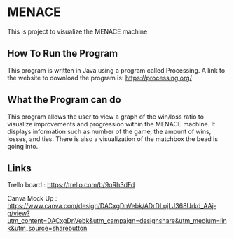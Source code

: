 # MENACE

This is project to visualize the MENACE machine
 ## How To Run the Program
This program is written in Java using a program called Processing. A link to the website to download the program is: https://processing.org/
## What the Program can do
This program allows the user to view a graph of the win/loss ratio to visualize improvements and progression within the MENACE machine. It displays information such as number of the game, the amount of wins, losses, and ties. There is also a visualization of the matchbox the bead is going into.
## Links

Trello board : https://trello.com/b/9oRh3dFd

Canva Mock Up : https://www.canva.com/design/DACxgDnVebk/ADrDLpjLJ368Urkd_AAj-g/view?utm_content=DACxgDnVebk&utm_campaign=designshare&utm_medium=link&utm_source=sharebutton

